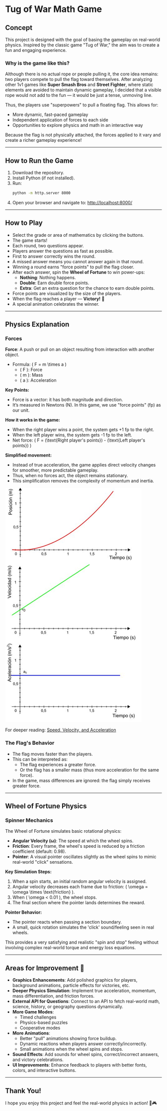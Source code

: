 # Tug of War Math Game

## Concept

This project is designed with the goal of basing the gameplay on real-world physics. Inspired by the classic game "Tug of War," the aim was to create a fun and engaging experience.

### Why is the game like this?

Although there is no actual rope or people pulling it, the core idea remains: two players compete to pull the flag toward themselves. After analyzing other 1v1 games like **Super Smash Bros** and **Street Fighter**, where static elements are avoided to maintain dynamic gameplay, I decided that a visible rope would not add to the fun — it would be just a tense, unmoving line.

Thus, the players use "superpowers" to pull a floating flag. This allows for:
- More dynamic, fast-paced gameplay
- Independent application of forces to each side
- Opportunities to explore physics and math in an interactive way

Because the flag is not physically attached, the forces applied to it vary and create a richer gameplay experience!

---

## How to Run the Game

1. Download the repository.
2. Install Python (if not installed).
3. Run:
   ```bash
   python -m http.server 8000
   ```
4. Open your browser and navigate to:
   [http://localhost:8000/](http://localhost:8000/)

---

## How to Play

- Select the grade or area of mathematics by clicking the buttons.
- The game starts!
- Each round, two questions appear.
- Players answer the questions as fast as possible.
- First to answer correctly wins the round.
- A missed answer means you cannot answer again in that round.
- Winning a round earns "force points" to pull the flag closer.
- After each answer, spin the **Wheel of Fortune** to win power-ups:
  - **Nothing**: Nothing happens.
  - **Double**: Earn double force points.
  - **Extra**: Get an extra question for the chance to earn double points.
- Force points are visualized by the size of the players.
- When the flag reaches a player — **Victory!** 🎉
- A special animation celebrates the winner.

---

## Physics Explanation

### Forces

**Force**: A push or pull on an object resulting from interaction with another object.

- Formula: \( F = m \times a \)
  - \( F \): Force
  - \( m \): Mass
  - \( a \): Acceleration

**Key Points:**
- Force is a vector: it has both magnitude and direction.
- It’s measured in Newtons (N). In this game, we use "force points" (fp) as our unit.

**How it works in the game:**
- When the right player wins a point, the system gets +1 fp to the right.
- When the left player wins, the system gets -1 fp to the left.
- Net force: \( F = (\text{Right player's points}) - (\text{Left player's points}) \)

**Simplified movement:**
- Instead of true acceleration, the game applies direct velocity changes for smoother, more predictable gameplay.
- Thus, when no forces act, the object remains stationary.
- This simplification removes the complexity of momentum and inertia.

![Acceleration vs Velocity](./assets/Readme/acceleration-VS-velocity.jpg)

For deeper reading: [Speed, Velocity, and Acceleration](https://gradeelevenphysics.weebly.com/speed-velocity-and-acceleration.html)

### The Flag's Behavior

- The flag moves faster than the players.
- This can be interpreted as:
  - The flag experiences a greater force.
  - Or the flag has a smaller mass (thus more acceleration for the same force).
- In the game, mass differences are ignored: the flag simply receives greater force.

---

## Wheel of Fortune Physics

### Spinner Mechanics

The Wheel of Fortune simulates basic rotational physics:

- **Angular Velocity (ω)**: The speed at which the wheel spins.
- **Friction**: Every frame, the wheel's speed is reduced by a friction coefficient (default: 0.98).
- **Pointer**: A visual pointer oscillates slightly as the wheel spins to mimic real-world "click" sensations.

**Key Simulation Steps:**
1. When a spin starts, an initial random angular velocity is assigned.
2. Angular velocity decreases each frame due to friction: \( \omega = \omega \times \text{friction} \).
3. When \( \omega < 0.01 \), the wheel stops.
4. The final section where the pointer lands determines the reward.

**Pointer Behavior:**
- The pointer reacts when passing a section boundary.
- A small, quick rotation simulates the 'click' sound/feeling seen in real wheels.

This provides a very satisfying and realistic "spin and stop" feeling without involving complex real-world torque and energy loss equations.

---

## Areas for Improvement 🚀

- **Graphics Enhancements**: Add polished graphics for players, background animations, particle effects for victories, etc.
- **Deeper Physics Simulation**: Implement true acceleration, momentum, mass differentiation, and friction forces.
- **External API for Questions**: Connect to an API to fetch real-world math, science, history, or geography questions dynamically.
- **More Game Modes**:
  - Timed challenges
  - Physics-based puzzles
  - Cooperative modes
- **More Animations**:
  - Better "pull" animations showing force buildup.
  - Dynamic reactions when players answer correctly/incorrectly.
  - Small animations when the wheel spins and stops.
- **Sound Effects**: Add sounds for wheel spins, correct/incorrect answers, and victory celebrations.
- **UI Improvements**: Enhance feedback to players with better fonts, colors, and interactive buttons.

---

## Thank You!

I hope you enjoy this project and feel the real-world physics in action! 🚀🎮

